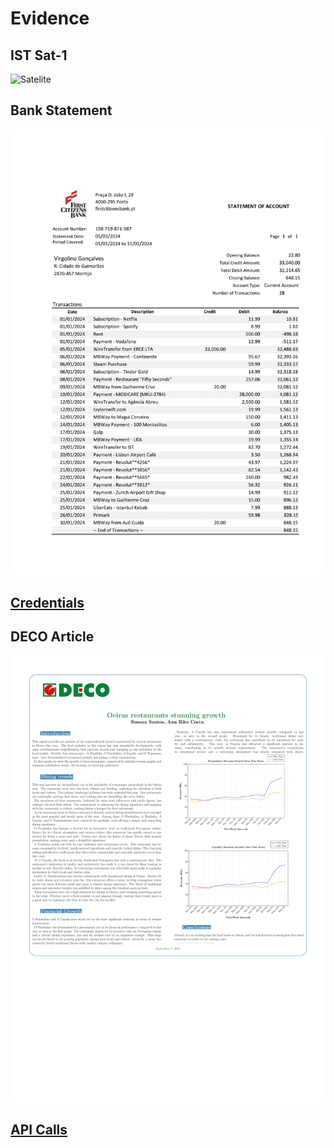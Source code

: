 # Evidence

## IST Sat-1

![Satelite](./istsat.png)

## Bank Statement

![Bank Statement](./images/bankstatement/bankstatement-1.png)

## [Credentials](./credentials.txt)

## DECO Article

![DECO Article](./images/restaurant/restaurant-1.png)

## [API Calls](./api-calls.json)
